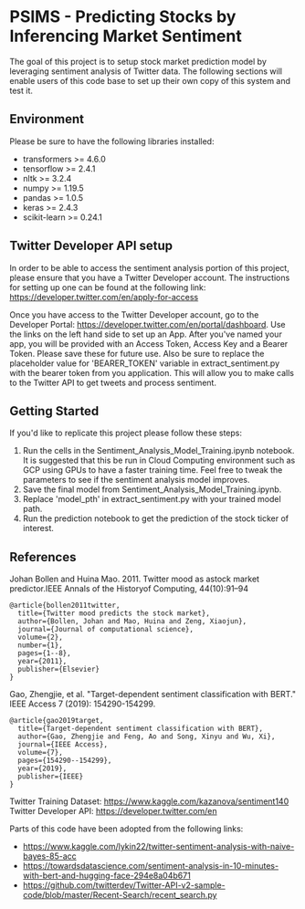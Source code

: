 # PSIMS - Predicting Stocks by Inferencing Market Sentiment

The goal of this project is to setup stock market prediction model by leveraging sentiment analysis of Twitter data. The following sections will enable users of this code base to set up their own copy of this system and test it.

## Environment 

Please be sure to have the following libraries installed:
- transformers >= 4.6.0
- tensorflow >= 2.4.1
- nltk >= 3.2.4
- numpy >= 1.19.5
- pandas >= 1.0.5
- keras >= 2.4.3
- scikit-learn >= 0.24.1

## Twitter Developer API setup

In order to be able to access the sentiment analysis portion of this project, please ensure that you have a Twitter Developer account. The instructions for setting up one can be found at the following link: https://developer.twitter.com/en/apply-for-access

Once you have access to the Twitter Developer account, go to the Developer Portal: https://developer.twitter.com/en/portal/dashboard. Use the links on the left hand side to set up an App. After you've named your app, you will be provided with an Access Token, Access Key and a Bearer Token. Please save these for future use. Also be sure to replace the placeholder value for 'BEARER_TOKEN' variable in extract_sentiment.py with the bearer token from you application. This will allow you to make calls to the Twitter API to get tweets and process sentiment. 

## Getting Started

If you'd like to replicate this project please follow these steps: 

1. Run the cells in the Sentiment_Analysis_Model_Training.ipynb notebook. It is suggested that this be run in Cloud Computing environment such as GCP using GPUs to have a faster training time. Feel free to tweak the parameters to see if the sentiment analysis model improves. 
2. Save the final model from Sentiment_Analysis_Model_Training.ipynb. 
3. Replace 'model_pth' in extract_sentiment.py with your trained model path. 
4. Run the prediction notebook to get the prediction of the stock ticker of interest. 

## References

Johan Bollen and Huina Mao. 2011. Twitter mood as astock market predictor.IEEE Annals of the Historyof Computing, 44(10):91–94

```
@article{bollen2011twitter,
  title={Twitter mood predicts the stock market},
  author={Bollen, Johan and Mao, Huina and Zeng, Xiaojun},
  journal={Journal of computational science},
  volume={2},
  number={1},
  pages={1--8},
  year={2011},
  publisher={Elsevier}
}
```

Gao, Zhengjie, et al. "Target-dependent sentiment classification with BERT." IEEE Access 7 (2019): 154290-154299.

```
@article{gao2019target,
  title={Target-dependent sentiment classification with BERT},
  author={Gao, Zhengjie and Feng, Ao and Song, Xinyu and Wu, Xi},
  journal={IEEE Access},
  volume={7},
  pages={154290--154299},
  year={2019},
  publisher={IEEE}
}
```

Twitter Training Dataset: https://www.kaggle.com/kazanova/sentiment140
Twitter Developer API: https://developer.twitter.com/en

Parts of this code have been adopted from the following links: 
- https://www.kaggle.com/lykin22/twitter-sentiment-analysis-with-naive-bayes-85-acc
- https://towardsdatascience.com/sentiment-analysis-in-10-minutes-with-bert-and-hugging-face-294e8a04b671
- https://github.com/twitterdev/Twitter-API-v2-sample-code/blob/master/Recent-Search/recent_search.py
